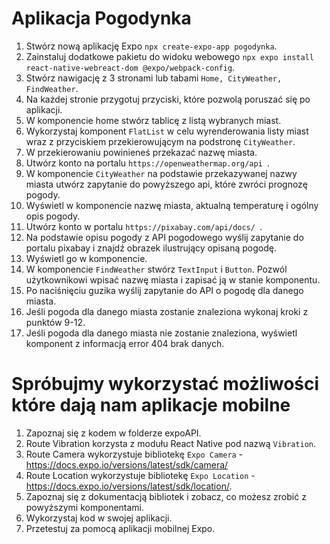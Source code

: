 # Aplikacja Pogodynka

1. Stwórz nową aplikację Expo `npx create-expo-app pogodynka`.
1. Zainstaluj dodatkowe pakietu do widoku webowego `npx expo install react-native-webreact-dom @expo/webpack-config`.
1. Stwórz nawigację z 3 stronami lub tabami `Home, CityWeather, FindWeather`.
1. Na każdej stronie przygotuj przyciski, które pozwolą poruszać się po aplikacji.
1. W komponencie home stwórz tablicę z listą wybranych miast. 
1. Wykorzystaj komponent `FlatList` w celu wyrenderowania listy miast wraz z przyciskiem przekierowującym na podstronę `CityWeather`.
1. W przekierowaniu powinieneś przekazać nazwę miasta.
1. Utwórz konto na portalu `https://openweathermap.org/api `.
1. W komponencie `CityWeather` na podstawie przekazywanej nazwy miasta utwórz zapytanie do powyższego api, które zwróci prognozę pogody.
1. Wyświetl w komponencie nazwę miasta, aktualną temperaturę i ogólny opis pogody.
1. Utwórz konto w portalu `https://pixabay.com/api/docs/ `.
1. Na podstawie opisu pogody z API pogodowego wyślij zapytanie do portalu pixabay i znajdź obrazek ilustrujący opisaną pogodę.
1. Wyświetl go w komponencie.
1. W komponencie `FindWeather` stwórz `TextInput` i `Button`. Pozwól użytkownikowi wpisać nazwę miasta i zapisać ją w stanie komponentu.
1. Po naciśnięciu guzika wyślij zapytanie do API o pogodę dla danego miasta.
1. Jeśli pogoda dla danego miasta zostanie znaleziona wykonaj kroki z punktów 9-12.
1. Jeśli pogoda dla danego miasta nie zostanie znaleziona, wyświetl komponent z informacją error 404 brak danych.

# Spróbujmy wykorzystać możliwości które dają nam aplikacje mobilne

1. Zapoznaj się z kodem w folderze expoAPI.
2. Route Vibration korzysta z modułu React Native pod nazwą `Vibration`.
3. Route Camera wykorzystuje bibliotekę `Expo Camera` - https://docs.expo.io/versions/latest/sdk/camera/
4. Route Location wykorzystuje bibliotekę `Expo Location` - https://docs.expo.io/versions/latest/sdk/location/.
5. Zapoznaj się z dokumentacją bibliotek i zobacz, co możesz zrobić z powyższymi komponentami.
6. Wykorzystaj kod w swojej aplikacji.
6. Przetestuj za pomocą aplikacji mobilnej Expo. 
